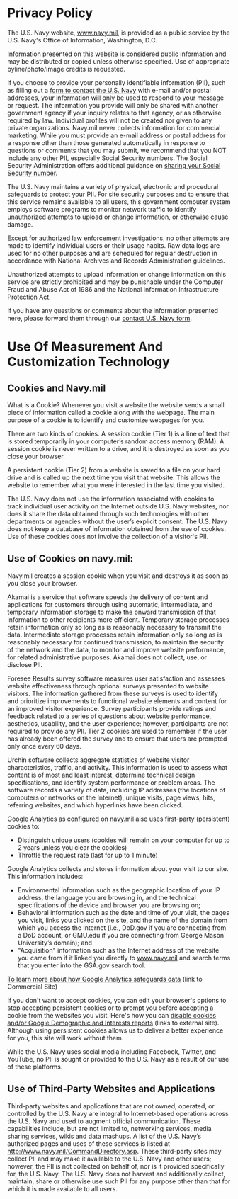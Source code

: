 # Privacy Policy

The U.S. Navy website, www.navy.mil, is provided as a public service by the U.S. Navy's Office of Information, Washington, D.C.

Information presented on this website is considered public information and may be distributed or copied unless otherwise specified. Use of appropriate byline/photo/image credits is requested.

If you choose to provide your personally identifiable information (PII), such as filling out a [form to contact the U.S. Navy](http://www.navy.mil/submit/contacts.asp) with e-mail and/or postal addresses, your  information will only be used to respond to your message or request. The information you provide will only be shared with another government agency if your inquiry relates to that agency, or as otherwise required by law. Individual profiles will not be created nor given to any private organizations. Navy.mil never collects information for commercial marketing. While you must provide an e-mail address or postal address for a response other than those generated automatically in response to questions or comments that you may submit, we recommend that you NOT include any other PII, especially Social Security numbers. The Social Security Administration offers additional guidance on [sharing your Social Security number](https://www.ssa.gov/pubs/EN-05-10064.pdf).

The U.S. Navy maintains a variety of physical, electronic and procedural safeguards to protect your PII. For site security purposes and to ensure that this service remains available to all users, this government computer system employs software programs to monitor network traffic to identify unauthorized attempts to upload or change information, or otherwise cause damage.

Except for authorized law enforcement investigations, no other attempts are made to identify individual users or their usage habits. Raw data logs are used for no other purposes and are scheduled for regular destruction in accordance with National Archives and Records Administration guidelines.

Unauthorized attempts to upload information or change information on this service are strictly prohibited and may be punishable under the Computer Fraud and Abuse Act of 1986 and the National Information Infrastructure Protection Act.

If you have any questions or comments about the information presented here, please forward them through our [contact U.S. Navy form](http://www.navy.mil/submit/contacts.asp).

# Use Of Measurement And Customization Technology

## Cookies and Navy.mil

What is a Cookie? Whenever you visit a website the website sends a small piece of information called a cookie along with the webpage. The main purpose of a cookie is to identify and customize webpages for you.

There are two kinds of cookies. A session cookie (Tier 1) is a line of text that is stored temporarily in your computer’s random access memory (RAM). A session cookie is never written to a drive, and it is destroyed as soon as you close your browser. 

A persistent cookie (Tier 2) from a website is saved to a file on your hard drive and is called up the next time you visit that website. This allows the website to remember what you were interested in the last time you visited.

The U.S. Navy does not use the information associated with cookies to track individual user activity on the Internet outside U.S. Navy websites, nor does it share the data obtained through such technologies with other departments or agencies without the user’s explicit consent. The U.S. Navy does not keep a database of information obtained from the use of cookies. Use of these cookies does not involve the collection of a visitor's PII.

## Use of Cookies on navy.mil: 
Navy.mil creates a session cookie when you visit and destroys it as soon as you close your browser.

Akamai is a service that software speeds the delivery of content and applications for customers through using automatic, intermediate, and temporary information storage to make the onward transmission of that information to other recipients more efficient. Temporary storage processes retain information only so long as is reasonably necessary to transmit the data. Intermediate storage processes retain information only so long as is reasonably necessary for continued transmission, to maintain the security of the network and the data, to monitor and improve website performance, for related administrative purposes. Akamai does not collect, use, or disclose PII.

Foresee Results survey software measures user satisfaction and assesses website effectiveness through optional surveys presented to website visitors. The information gathered from these surveys is used to identify and prioritize improvements to functional website elements and content for an improved visitor experience. Survey participants provide ratings and feedback related to a series of questions about website performance, aesthetics, usability, and the user experience; however, participants are not required to provide any PII. Tier 2 cookies are used to remember if the user has already been offered the survey and to ensure that users are prompted only once every 60 days.

Urchin software collects aggregate statistics of website visitor characteristics, traffic, and activity. This information is used to assess what content is of most and least interest, determine technical design specifications, and identify system performance or problem areas. The software records a variety of data, including IP addresses (the locations of computers or networks on the Internet), unique visits, page views, hits, referring websites, and which hyperlinks have been clicked.

Google Analytics as configured on navy.mil also uses first-party (persistent) cookies to:

* Distinguish unique users (cookies will remain on your computer for up to 2 years unless you clear the cookies)
* Throttle the request rate (last for up to 1 minute)

Google Analytics collects and stores information about your visit to our site. This information includes:

* Environmental information such as the geographic location of your IP address, the language you are browsing in, and the technical specifications of the device and browser you are browsing on;
* Behavioral information such as the date and time of your visit, the pages you visit, links you clicked on the site, and the name of the domain from which you access the Internet (i.e., DoD.gov if you are connecting from a DoD account, or GMU.edu if you are connecting from George Mason University’s domain); and
* "Acquisition" information such as the Internet address of the website you came from if it linked you directly to www.navy.mil and search terms that you enter into the GSA.gov search tool.

[To learn more about how Google Analytics safeguards data](https://support.google.com/analytics/answer/6004245?hl=en) (link to Commercial Site)

If you don't want to accept cookies, you can edit your browser's options to stop accepting persistent cookies or to prompt you before accepting a cookie from the websites you visit. Here's how you can [disable cookies and/or Google Demographic and Interests reports](https://www.usa.gov/optout-instructions) (links to external site). Although using persistent cookies allows us to deliver a better experience for you, this site will work without them.

While the U.S. Navy uses social media including Facebook, Twitter, and YouTube, no PII is sought or provided to the U.S. Navy as a result of our use of these platforms.

## Use of Third-Party Websites and Applications
Third-party websites and applications that are not owned, operated, or controlled by the U.S. Navy are integral to Internet-based operations across the U.S. Navy and used to augment official communication. These capabilities include, but are not limited to, networking services, media sharing services, wikis and data mashups. A list of the U.S. Navy’s authorized pages and uses of these services is listed at http://www.navy.mil/CommandDirectory.asp. These third-party sites may collect PII and may make it available to the U.S. Navy and other users; however, the PII is not collected on behalf of, nor is it provided specifically for, the U.S. Navy. The U.S. Navy does not harvest and additionally collect, maintain, share or otherwise use such PII for any purpose other than that for which it is made available to all users.
